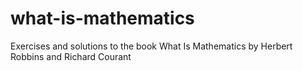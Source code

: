 # what-is-mathematics
Exercises and solutions to the book What Is Mathematics by Herbert Robbins and Richard Courant
